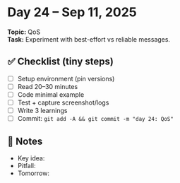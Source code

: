 # Day 24 – Sep 11, 2025
**Topic:** QoS  
**Task:** Experiment with best-effort vs reliable messages.

## ✅ Checklist (tiny steps)
- [ ] Setup environment (pin versions)
- [ ] Read 20–30 minutes
- [ ] Code minimal example
- [ ] Test + capture screenshot/logs
- [ ] Write 3 learnings
- [ ] Commit: `git add -A && git commit -m "day 24: QoS"`

## 📓 Notes
- Key idea:
- Pitfall:
- Tomorrow:
